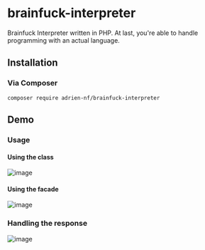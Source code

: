 # brainfuck-interpreter
Brainfuck Interpreter written in PHP. At last, you're able to handle programming with an actual language.
## Installation
### Via Composer
`
composer require adrien-nf/brainfuck-interpreter
`
## Demo
### Usage
#### Using the class
![image](https://github.com/adrien-nf/php-brainfuck-interpreter/assets/22148893/8e1c09e1-a7c7-407b-8ac6-cf8ff38fb3c8)
#### Using the facade
![image](https://github.com/adrien-nf/php-brainfuck-interpreter/assets/22148893/835ecc98-faa2-4b97-a639-d75bf377d1fa)
### Handling the response
![image](https://github.com/adrien-nf/php-brainfuck-interpreter/assets/22148893/0c7044e9-26e4-4b54-a663-cd6864f41594)
